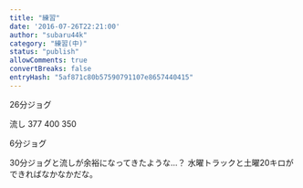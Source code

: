 ```yaml
---
title: "練習"
date: '2016-07-26T22:21:00'
author: "subaru44k"
category: "練習(中)"
status: "publish"
allowComments: true
convertBreaks: false
entryHash: "5af871c80b57590791107e8657440415"
---
```

26分ジョグ

流し
377
400
350

6分ジョグ

30分ジョグと流しが余裕になってきたような…？
水曜トラックと土曜20キロができればなかなかだな。

